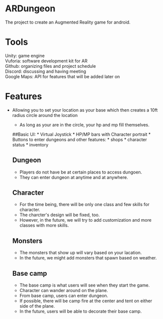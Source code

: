 # ARDungeon

The project to create an Augmented Reality game for android.

# Tools

Unity: game engine<br />
Vuforia: software development kit for AR<br />
Github: organizing files and project schedule<br />
Discord: discussing and having meeting<br />
Google Maps: API for features that will be added later on<br />

# Features

* Allowing you to set your location as your base which then creates a 10ft radius circle around the location
	* As long as your are in the circle, your hp and mp fill themselves.
	
	 ##Basic UI:
		* Virtual Joystick
		* HP/MP bars with Character portrait
		* Buttons to enter dungeons and other features:
			* shops
			* character status
			* inventory

	## Dungeon

	* Players do not have be at certain places to access dungoen.
	* They can enter dungeon at anytime and at anywhere.

	## Character

	* For the time being, there will be only one class and few skills for character.
	* The charcter's design will be fixed, too.
	* However, in the future, we will try to add customization and more classes with more skills.

	## Monsters

	* The monsters that show up will vary based on your lacation.
	* In the future, we might add monsters that spawn based on weather.

	## Base camp

	* The base camp is what users will see when they start the game.
	* Character can wander around on the plane.
	* From base camp, users can enter dungeon.
	* If possible, there will be camp fire at the center and tent on either side of the plane.
	* In the future, users will be able to decorate their base camp.




